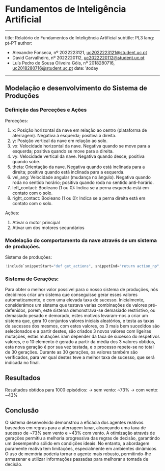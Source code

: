 # Fundamentos de Inteligência Artificial

---
title: Relatório de Fundamentos de Inteligência Artificial
subtitle: PL3
lang: pt-PT
author:
  - Alexandre Fonseca, nº 2022223121, uc2022223121@student.uc.pt
  - David Carvalheiro, nº 2022220112, uc2022220112@student.uc.pt
  - Luís Pedro de Sousa Oliveira Góis, nº 2018280716, uc2018280716@student.uc.pt
date: \today
---

## Modelação e desenvolvimento do Sistema de Produções

### Definição das Perceções e Ações

Perceções:

1. x: Posição horizontal da nave em relação ao centro (plataforma de aterragem).
   Negativa à esquerda; positiva à direita.
2. y: Posição vertical da nave em relação ao solo.
3. vx: Velocidade horizontal da nave. Negativa quando se move para a esquerda;
positiva quando se move para a direita.
4. vy: Velocidade vertical da nave. Negativa quando desce; positiva quando sobe.
5. theta: Orientação da nave. Negativa quando está inclinada para a direita;
positiva quando está inclinada para a esquerda.
6. vel_ang: Velocidade angular (mudança no ângulo). Negativa quando roda no sentido
horário; positiva quando roda no sentido anti-horário.
7. left_contact: Booleano (1 ou 0): Indica se a perna esquerda está em contato com o solo.
8. right_contact: Booleano (1 ou 0): Indica se a perna direita está em contato com o solo.

Ações:

1. Ativar o motor principal
2. Ativar um dos motores secundários

### Modelação do comportamento da nave através de um sistema de produções.

Sistema de produções:

```python
!include`snippetStart="def get_actions", snippetEnd="return action_np", includeSnippetDelimiters=True` src/main.py
```

### Sistema de Gerações:

Para obter o melhor valor possivel para o nosso sistema de produções, nós decidimos criar um sistema que conseguisse gerar esses valores automaticamente, e com uma elevada taxa de sucesso.
Inicialmente, considerámos um sistema que testava varias combinações de valores pré-defenidos, porem, este sistema demonstrava-se demasiado restristivo, ou demasiado pesado e demorado, estes motivos levaram-nos a criar um sistema que, gera 10 conjuntos valores iniciais aleatórios, e testa as taxas de sucessos dos mesmos, com estes valores, os 3 mais bem sucedidos são selecionados e a partir destes, são criados 3 novos valores com ligeiras mutações, estas mutações iram depender da taxa de sucesso do respetivos valores, e o 10 elemento é gerado a partir da média dos 3 valores obtidos, esta nova geração é por sua vez testada, e o processo repete-se no total de 30 gerações.
Durante as 30 gerações, os valores também são verificados, para ver qual destes teve a melhor taxa de sucesso, que será indicada no final.

## Resultados

  Resultados obtidos para 1000 episódios: 
  -> sem vento: ~73%
  -> com vento: ~43%

## Conclusão

O sistema desenvolvido demonstrou a eficácia dos agentes reativos baseados em regras para a aterragem lunar, alcançando uma taxa de sucesso de ~73% sem vento e ~43% com vento. A otimização através de gerações permitiu a melhoria progressiva das regras de decisão, garantindo um desempenho sólido em condições ideais.
No entanto, a abordagem puramente reativa tem limitações, especialmente em ambientes dinâmicos. O uso de memória poderia tornar o agente mais robusto, permitindo-lhe armazenar e utilizar informações passadas para melhorar a tomada de decisão.